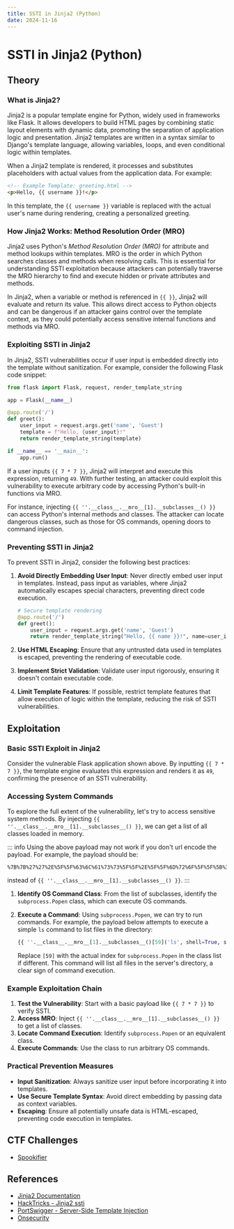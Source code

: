 ```yaml
---
title: SSTI in Jinja2 (Python)
date: 2024-11-16
---
```


# SSTI in Jinja2 (Python)

## Theory

### What is Jinja2?

Jinja2 is a popular template engine for Python, widely used in frameworks like Flask. It allows developers to build HTML
pages by combining static layout elements with dynamic data, promoting the separation of application logic and
presentation. Jinja2 templates are written in a syntax similar to Django's template language, allowing variables, loops,
and even conditional logic within templates.

When a Jinja2 template is rendered, it processes and substitutes placeholders with actual values from the application
data. For example:

```html
<!-- Example Template: greeting.html -->
<p>Hello, {{ username }}!</p>
```

In this template, the <span v-pre>`{{ username }}`</span> variable is replaced with the actual user's name during
rendering, creating a personalized greeting.

### How Jinja2 Works: Method Resolution Order (MRO)

Jinja2 uses Python's *Method Resolution Order (MRO)* for attribute and method lookups within templates. MRO is the order
in which Python searches classes and methods when resolving calls. This is essential for understanding SSTI exploitation
because attackers can potentially traverse the MRO hierarchy to find and execute hidden or private attributes and
methods.

In Jinja2, when a variable or method is referenced in <span v-pre>`{{ }}`</span>, Jinja2 will evaluate and return its
value. This allows direct access to Python objects and can be dangerous if an attacker gains control over the template
context, as they could potentially access sensitive internal functions and methods via MRO.

### Exploiting SSTI in Jinja2

In Jinja2, SSTI vulnerabilities occur if user input is embedded directly into the template without sanitization. For
example, consider the following Flask code snippet:

```python
from flask import Flask, request, render_template_string

app = Flask(__name__)

@app.route('/')
def greet():
    user_input = request.args.get('name', 'Guest')
    template = f"Hello, {user_input}!"
    return render_template_string(template)

if __name__ == '__main__':
    app.run()
```

If a user inputs <span v-pre>`{{ 7 * 7 }}`</span>, Jinja2 will interpret and execute this expression, returning `49`.
With further testing, an attacker could exploit this vulnerability to execute arbitrary code by accessing Python's
built-in functions via MRO.

For instance, injecting <span v-pre>`{{ ''.__class__.__mro__[1].__subclasses__() }}`</span> can access Python's internal
methods and classes. The attacker can locate dangerous classes, such as those for OS commands, opening doors to command
injection.

### Preventing SSTI in Jinja2

To prevent SSTI in Jinja2, consider the following best practices:

1. **Avoid Directly Embedding User Input**: Never directly embed user input in templates. Instead, pass input as
   variables, where Jinja2 automatically escapes special characters, preventing direct code execution.

   ```python
   # Secure template rendering
   @app.route('/')
   def greet():
       user_input = request.args.get('name', 'Guest')
       return render_template_string("Hello, {{ name }}!", name=user_input)
   ```

2. **Use HTML Escaping**: Ensure that any untrusted data used in templates is escaped, preventing the rendering of
   executable code.

3. **Implement Strict Validation**: Validate user input rigorously, ensuring it doesn't contain executable code.

4. **Limit Template Features**: If possible, restrict template features that allow execution of logic within the
   template, reducing the risk of SSTI vulnerabilities.

## Exploitation

### Basic SSTI Exploit in Jinja2

Consider the vulnerable Flask application shown above. By inputting <span v-pre>`{{ 7 * 7 }}`</span>, the template
engine evaluates this expression and renders it as `49`, confirming the presence of an SSTI vulnerability.

### Accessing System Commands

To explore the full extent of the vulnerability, let's try to access sensitive system methods. By injecting
<span v-pre>`{{ ''.__class__.__mro__[1].__subclasses__() }}`</span>, we can get a list of all classes loaded in memory.

::: info
Using the above payload may not work if you don't url encode the payload. For example, the payload should be:
```
%7B%7B%27%27%2E%5F%5F%63%6C%61%73%73%5F%5F%2E%5F%5F%6D%72%6F%5F%5F%5B%31%5D%2E%5F%5F%73%75%62%63%6C%61%73%73%65%73%5F%5F%28%29%7D%7D
```
instead of <span v-pre>`{{ ''.__class__.__mro__[1].__subclasses__() }}`</span>.
:::

1. **Identify OS Command Class**: From the list of subclasses, identify the `subprocess.Popen` class, which can execute
   OS commands.

2. **Execute a Command**: Using `subprocess.Popen`, we can try to run commands. For example, the payload below attempts
   to execute a simple `ls` command to list files in the directory:

   ```python
   {{ ''.__class__.__mro__[1].__subclasses__()[59]('ls', shell=True, stdout=-1).communicate() }}
   ```

   Replace `[59]` with the actual index for `subprocess.Popen` in the class list if different. This command will list
   all files in the server's directory, a clear sign of command execution.

### Example Exploitation Chain

1. **Test the Vulnerability**: Start with a basic payload like <span v-pre>`{{ 7 * 7 }}`</span> to verify SSTI.
2. **Access MRO**: Inject <span v-pre>`{{ ''.__class__.__mro__[1].__subclasses__() }}`</span> to get a list of classes.
3. **Locate Command Execution**: Identify `subprocess.Popen` or an equivalent class.
4. **Execute Commands**: Use the class to run arbitrary OS commands.

### Practical Prevention Measures

- **Input Sanitization**: Always sanitize user input before incorporating it into templates.
- **Use Secure Template Syntax**: Avoid direct embedding by passing data as context variables.
- **Escaping**: Ensure all potentially unsafe data is HTML-escaped, preventing code execution in templates.

## CTF Challenges

- [Spookifier](/ctf/hack-the-box/challenges/web/spookifier.md)

## References

- [Jinja2 Documentation](https://jinja.palletsprojects.com/en/stable/)
- [HackTricks - Jinja2 ssti](https://book.hacktricks.xyz/pentesting-web/ssti-server-side-template-injection/jinja2-ssti)
- [PortSwigger - Server-Side Template Injection](https://portswigger.net/web-security/server-side-template-injection)
- [Onsecurity](https://www.onsecurity.io/blog/server-side-template-injection-with-jinja2/)

